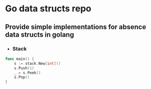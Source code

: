 # Go data structs repo

## Provide simple implementations for absence data structs in golang

- ### Stack

```go
func main() {
    s := stack.New[int]()
    s.Push(1)
    _ = s.Peek()
    s.Pop()
}
```

